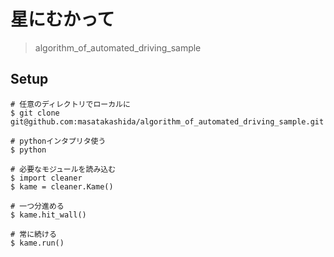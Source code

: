 # 星にむかって
> algorithm_of_automated_driving_sample

## Setup

```
# 任意のディレクトリでローカルに
$ git clone git@github.com:masatakashida/algorithm_of_automated_driving_sample.git

# pythonインタプリタ使う
$ python

# 必要なモジュールを読み込む
$ import cleaner
$ kame = cleaner.Kame() 

# 一つ分進める
$ kame.hit_wall()

# 常に続ける
$ kame.run()
```